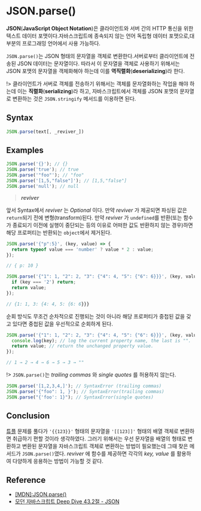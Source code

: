 # JSON.parse()

**JSON**(**JavaScript Object Notation**)은 클라이언트와 서버 간의 HTTP 통신을 위한 텍스트 데이터 포맷이다.자바스크립트에 종속되지 않는 언어 독립형 데이터 포맷으로,대부분의 프로그래밍 언어에서 사용 가능하다.

`JSON.parse()`는 JSON 형태의 문자열을 객체로 변환한다.서버로부터 클라이언트에 전송된 JSON 데이터는 문자열이다. 따라서 이 문자열을 객체로 사용하기 위해서는 JSON 포맷의 문자열을 객체화해야 하는데 이를 **역직렬화**(**deserializing**)라 한다.

!> 클라이언트가 서버로 객체를 전송하기 위해서는 객체를 문자열화하는 작업을 해야 하는데 이는 **직렬화**(**serializing**)라 하고, 자바스크립트에서 객체를 JSON 포맷의 문자열로 변환하는 것은 `JSON.stringify` 메서드를 이용하면 된다.

## Syntax

```javascript
JSON.parse(text[, _reviver_])
```

## Examples

```javascript
JSON.parse('{}'); // {}
JSON.parse('true'); // true
JSON.parse('"foo"'); // "foo"
JSON.parse('[1,5,"false"]'); // [1,5,"false"]
JSON.parse('null'); // null
```

> **_reviver_**

앞서 Syntax에서 _reviver_ 는 _Optional_ 이다. 만약 _reviver_ 가 제공되면 파싱된 값은 `return`되기 전에 변형(transform)된다. 만약 _reviver_ 가 `undefined`를 반환(또는 함수가 종료되기 이전에 실행이 중단되는 등의 이유로 어떠한 값도 반환하지 않는 경우)하면 해당 프로퍼티는 반환되는 `object`에서 제거된다.

```javascript
JSON.parse('{"p":5}', (key, value) => {
  return typeof value === 'number' ? value * 2 : value;
});

// { p: 10 }

JSON.parse('{"1": 1, "2": 2, "3": {"4": 4, "5": {"6": 6}}}', (key, value) => {
  if (key === '2') return;
  return value;
});

// {1: 1, 3: {4: 4, 5: {6: 6}}}
```

순회 방식도 무조건 순차적으로 진행되는 것이 아니라 해당 프로퍼티가 중첩된 값을 갖고 있다면 중첩된 값을 우선적으로 순회하게 된다.

```javascript
JSON.parse('{"1": 1, "2": 2, "3": {"4": 4, "5": {"6": 6}}}', (key, value) => {
  console.log(key); // log the current property name, the last is "".
  return value; // return the unchanged property value.
});

// 1 → 2 → 4 → 6 → 5 → 3 → ""
```

!> `JSON.parse()`는 _trailing commas_ 와 _single quotes_ 를 허용하지 않는다.

```javascript
JSON.parse('[1,2,3,4,]'); // SyntaxError (trailing commas)
JSON.parse('{"foo": 1, }'); // SyntaxError(trailing commas)
JSON.parse("{'foo': 1}"); // SyntaxError(single quotes)
```

## Conclusion

[튜플](https://programmers.co.kr/learn/courses/30/lessons/64065) 문제를 풀다가 `'{{123}}'` 형태의 문자열을 `'[[123]]'` 형태의 배열 객체로 변환하면 취급하기 편할 것이라 생각하였다. 그러기 위해서는 우선 문자열을 배열의 형태로 변환하고 변환된 문자열을 자바스크립트 객체로 변환하는 방법이 필요했는데 그때 찾은 메서드가 `JSON.parse()`였다. _reviver_ 에 함수를 제공하면 각각의 _key, value_ 를 활용하여 다양하게 응용하는 방법이 가능할 것 같다.

## Reference

- [[MDN]:JSON.parse()](https://developer.mozilla.org/en-US/docs/Web/JavaScript/Reference/Global_Objects/JSON/parse)
- [모던 자바스크립트 Deep Dive 43.2절 - JSON](http://www.yes24.com/Product/Goods/92742567)
